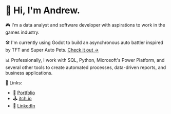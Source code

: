 # 👋 Hi, I'm Andrew.

🎮 I'm a data analyst and software developer with aspirations to work in the games industry.

🛠️ I'm currently using Godot to build an asynchronous auto battler inspired by TFT and Super Auto Pets. [Check it out ->](https://github.com/andrewdlanham/untitled-auto-battler)

📊 Professionally, I work with SQL, Python, Microsoft's Power Platform, and several other tools to create automated processes, data-driven reports, and business applications.

🔗 Links:
- 💼 [Portfolio](https://www.andrewdlanham.com)
- 🕹️ [itch.io](https://andrewdlanham.itch.io)
- 💬 [LinkedIn](https://www.linkedin.com/in/andrewdlanham)
